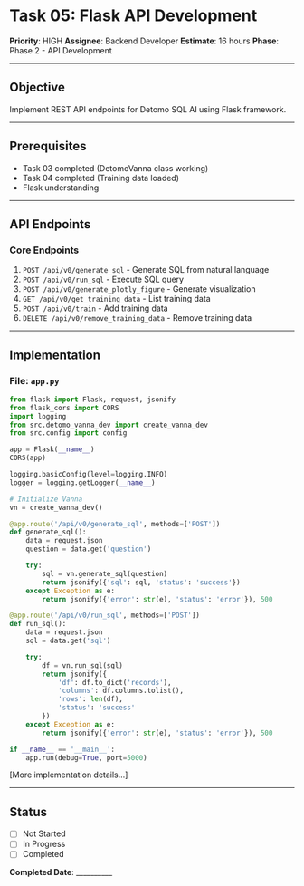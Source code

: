 # Task 05: Flask API Development

**Priority**: HIGH
**Assignee**: Backend Developer
**Estimate**: 16 hours
**Phase**: Phase 2 - API Development

---

## Objective
Implement REST API endpoints for Detomo SQL AI using Flask framework.

---

## Prerequisites
- Task 03 completed (DetomoVanna class working)
- Task 04 completed (Training data loaded)
- Flask understanding

---

## API Endpoints

### Core Endpoints
1. `POST /api/v0/generate_sql` - Generate SQL from natural language
2. `POST /api/v0/run_sql` - Execute SQL query
3. `POST /api/v0/generate_plotly_figure` - Generate visualization
4. `GET /api/v0/get_training_data` - List training data
5. `POST /api/v0/train` - Add training data
6. `DELETE /api/v0/remove_training_data` - Remove training data

---

## Implementation

### File: `app.py`
```python
from flask import Flask, request, jsonify
from flask_cors import CORS
import logging
from src.detomo_vanna_dev import create_vanna_dev
from src.config import config

app = Flask(__name__)
CORS(app)

logging.basicConfig(level=logging.INFO)
logger = logging.getLogger(__name__)

# Initialize Vanna
vn = create_vanna_dev()

@app.route('/api/v0/generate_sql', methods=['POST'])
def generate_sql():
    data = request.json
    question = data.get('question')

    try:
        sql = vn.generate_sql(question)
        return jsonify({'sql': sql, 'status': 'success'})
    except Exception as e:
        return jsonify({'error': str(e), 'status': 'error'}), 500

@app.route('/api/v0/run_sql', methods=['POST'])
def run_sql():
    data = request.json
    sql = data.get('sql')

    try:
        df = vn.run_sql(sql)
        return jsonify({
            'df': df.to_dict('records'),
            'columns': df.columns.tolist(),
            'rows': len(df),
            'status': 'success'
        })
    except Exception as e:
        return jsonify({'error': str(e), 'status': 'error'}), 500

if __name__ == '__main__':
    app.run(debug=True, port=5000)
```

[More implementation details...]

---

## Status
- [ ] Not Started
- [ ] In Progress
- [ ] Completed

**Completed Date**: __________
